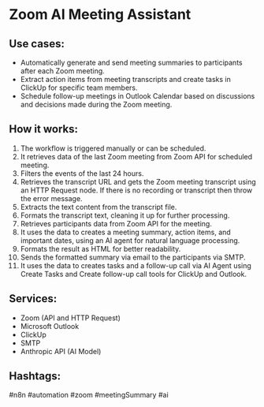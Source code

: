 # Zoom AI Meeting Assistant

## Use cases:

- Automatically generate and send meeting summaries to participants after each Zoom meeting.
- Extract action items from meeting transcripts and create tasks in ClickUp for specific team members.
- Schedule follow-up meetings in Outlook Calendar based on discussions and decisions made during the Zoom meeting.

## How it works:

1.  The workflow is triggered manually or can be scheduled.
2.  It retrieves data of the last Zoom meeting from Zoom API for scheduled meeting.
3.  Filters the events of the last 24 hours.
4.  Retrieves the transcript URL and gets the Zoom meeting transcript using an HTTP Request node. If there is no recording or transcript then throw the error message.
5.  Extracts the text content from the transcript file.
6.  Formats the transcript text, cleaning it up for further processing.
7.  Retrieves participants data from Zoom API for the meeting.
8.  It uses the data to creates a meeting summary, action items, and important dates, using an AI agent for natural language processing.
9.  Formats the result as HTML for better readability.
10. Sends the formatted summary via email to the participants via SMTP.
11. It uses the data to creates tasks and a follow-up call via AI Agent using Create Tasks and Create follow-up call tools for ClickUp and Outlook.

## Services:

- Zoom (API and HTTP Request)
- Microsoft Outlook
- ClickUp
- SMTP
- Anthropic API (AI Model)

## Hashtags:

#n8n #automation #zoom #meetingSummary #ai
